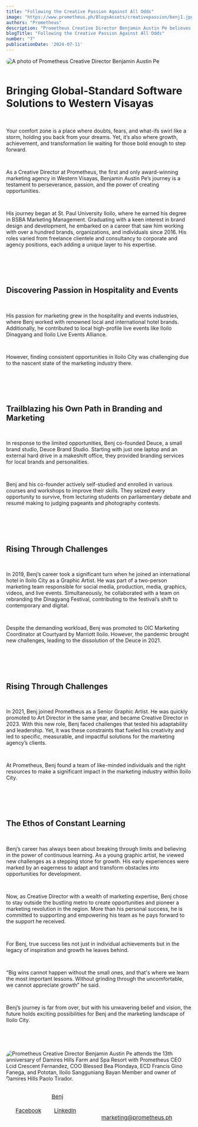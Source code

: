 ```yaml
---
title: "Following the Creative Passion Against All Odds"
image: "https://www.prometheus.ph/BlogsAssets/creativepassion/benj1.jpg"
authors: "Prometheus"
description: "Prometheus Creative Director Benjamin Austin Pe believes true success lies not just in individual achievements but in the legacy of inspiration and growth he leaves behind."
blogTitle: "Following the Creative Passion Against All Odds"
number: "7"
publicationDate: '2024-07-11'
---
```


<div style="display: flex; flex-direction: column; gap: 1rem;">
  <img src="/BlogsAssets/creativepassion/benj1.jpg" alt="A photo of Prometheus Creative Director Benjamin Austin Pe" style="border-radius: 15px;">

  <h1 className="text-[#FFFFFF] font-bold text-[20px] sm:text-[35px] pt-5 pb-2">
    Bringing Global-Standard Software Solutions to Western Visayas
  </h1>
  
  <p className="text-[#FFFFFF] text-[15px] sm:text-[28px] pb-5 sm:pb-10">
    Your comfort zone is a place where doubts, fears, and what-ifs swirl like a storm, holding you back from your dreams. Yet, it’s also where growth, achievement, and transformation lie waiting for those bold enough to step forward.

As a Creative Director at Prometheus, the first and only award-winning marketing agency in Western Visayas, Benjamin Austin Pe’s journey is a testament to perseverance, passion, and the power of creating opportunities.

His journey began at St. Paul University Iloilo, where he earned his degree in BSBA Marketing Management. Graduating with a keen interest in brand design and development, he embarked on a career that saw him working with over a hundred brands, organizations, and individuals since 2016. His roles varied from freelance clientele and consultancy to corporate and agency positions, each adding a unique layer to his expertise.

  </p>

  <h2 className="text-[#FFFFFF] text-[18px] font-bold sm:text-[30px] pt-10 pb-1">
    Discovering Passion in Hospitality and Events
  </h2>

  <p className="text-[#FFFFFF] text-[15px] sm:text-[28px] pb-5 sm:pb-10">
His passion for marketing grew in the hospitality and events industries, where Benj worked with renowned local and international hotel brands. Additionally, he contributed to local high-profile live events like Iloilo Dinagyang and Iloilo Live Events Alliance. 

However, finding consistent opportunities in Iloilo City was challenging due to the nascent state of the marketing industry there.
  </p>
  

  <h2 className="text-[#FFFFFF] text-[18px] font-bold sm:text-[30px] pt-10 pb-1">
Trailblazing his Own Path in Branding and Marketing
  </h2>

  <p className="text-[#FFFFFF] text-[15px] sm:text-[28px] pb-5 sm:pb-10">
In response to the limited opportunities, Benj co-founded Deuce, a small brand studio, Deuce Brand Studio. Starting with just one laptop and an external hard drive in a makeshift office, they provided branding services for local brands and personalities.

Benj and his co-founder actively self-studied and enrolled in various courses and workshops to improve their skills. They seized every opportunity to survive, from lecturing students on parliamentary debate and resumé making to judging pageants and photography contests. 

  </p>
  
  
  <h2 className="text-[#FFFFFF] text-[18px] font-bold sm:text-[30px] pt-10 pb-1">
Rising Through Challenges
  </h2>

  <p className="text-[#FFFFFF] text-[15px] sm:text-[28px] pb-5 sm:pb-10">
In 2019, Benj’s career took a significant turn when he joined an international hotel in Iloilo City as a Graphic Artist. He was part of a two-person marketing team responsible for social media, production, media, graphics, videos, and live events. Simultaneously, he collaborated with a team on rebranding the Dinagyang Festival, contributing to the festival’s shift to contemporary and digital.

Despite the demanding workload, Benj was promoted to OIC Marketing Coordinator at Courtyard by Marriott Iloilo. However, the pandemic brought new challenges, leading to the dissolution of the Deuce in 2021.
  </p>

 <h2 className="text-[#FFFFFF] text-[18px] font-bold sm:text-[30px] pt-10 pb-1">
Rising Through Challenges
  </h2>
  <p className="text-[#FFFFFF] text-[15px] sm:text-[28px] pb-5 sm:pb-10">
In 2021, Benj joined Prometheus as a Senior Graphic Artist. He was quickly promoted to Art Director in the same year, and became Creative Director in 2023. With this new role, Benj faced challenges that tested his adaptability and leadership. Yet, it was these constraints that fueled his creativity and led to specific, measurable, and impactful solutions for the marketing agency’s clients.

At Prometheus, Benj found a team of like-minded individuals and the right resources to make a significant impact in the marketing industry within Iloilo City. 

  </p>
  <h2 className="text-[#FFFFFF] text-[18px] font-bold sm:text-[30px] pt-10 pb-1">
The Ethos of Constant Learning
  </h2>
  <p className="text-[#FFFFFF] text-[15px] sm:text-[28px] pb-5 sm:pb-10">
Benj’s career has always been about breaking through limits and believing in the power of continuous learning. As a young graphic artist, he viewed new challenges as a stepping stone for growth. His early experiences were marked by an eagerness to adapt and transform obstacles into opportunities for development.

Now, as Creative Director with a wealth of marketing expertise, Benj chose to stay outside the bustling metro to create opportunities and pioneer a marketing revolution in the region. More than his personal success, he is committed to supporting and empowering his team as he pays forward to the support he received. 

For Benj, true success lies not just in individual achievements but in the legacy of inspiration and growth he leaves behind.

“Big wins cannot happen without the small ones, and that's where we learn the most important lessons. Without grinding through the uncomfortable, we cannot appreciate growth” he said.

Benj’s journey is far from over, but with his unwavering belief and vision, the future holds exciting possibilities for Benj and the marketing landscape of Iloilo City.
  </p>


  <img src="/BlogsAssets/creativepassion/benj1.jpg" alt="Prometheus Creative Director Benjamin Austin Pe attends the 13th anniversary of Damires Hills Farm and Spa Resort with Prometheus CEO Lcid Crescent Fernandez, COO Blessed Bea Plondaya, ECD Francis Gino Fanega, and Pototan, Iloilo Sangguniang Bayan Member and owner of Damires Hills Paolo Tirador." style="border-radius: 15px;">





<!-- ending links -->
  <div style="color: white; font-size: 15px; display: flex; flex-direction: column; gap: 3.5rem;">
    <ul className="text-[#FFFFFF] sm:text-[15px] flex flex-col gap-5">
      <li className="text-[#FFFFFF] sm:text-[15px]">Connect with <a href="https://www.linkedin.com/in/benjpe/" className="text-blue-500">Benj</a>on LinkedIn.</li>
      <li className="text-[#FFFFFF] sm:text-[15px]">- To learn more about Prometheus, follow its official pages on <a href="https://www.facebook.com/PrometheusPr" className="text-blue-500">Facebook</a> and <a href="https://www.linkedin.com/company/prometheusph/" className="text-blue-500">LinkedIn</a>.</li>
      <li className="text-[#FFFFFF] sm:text-[15px]">- Reach Prometheus via email at <a href="mailto:marketing@prometheus.ph" className="text-blue-500">marketing@prometheus.ph</a>.</li>
    </ul>
  </div>
</div>
